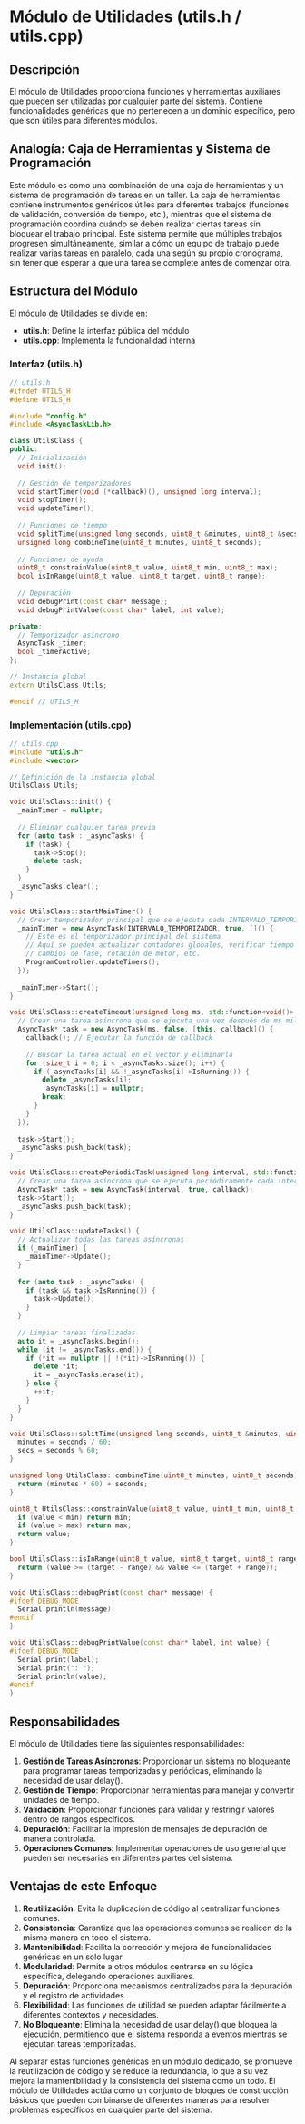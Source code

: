 # Módulo de Utilidades (utils.h / utils.cpp)

## Descripción

El módulo de Utilidades proporciona funciones y herramientas auxiliares que pueden ser utilizadas por cualquier parte del sistema. Contiene funcionalidades genéricas que no pertenecen a un dominio específico, pero que son útiles para diferentes módulos.

## Analogía: Caja de Herramientas y Sistema de Programación

Este módulo es como una combinación de una caja de herramientas y un sistema de programación de tareas en un taller. La caja de herramientas contiene instrumentos genéricos útiles para diferentes trabajos (funciones de validación, conversión de tiempo, etc.), mientras que el sistema de programación coordina cuándo se deben realizar ciertas tareas sin bloquear el trabajo principal. Este sistema permite que múltiples trabajos progresen simultáneamente, similar a cómo un equipo de trabajo puede realizar varias tareas en paralelo, cada una según su propio cronograma, sin tener que esperar a que una tarea se complete antes de comenzar otra.

## Estructura del Módulo

El módulo de Utilidades se divide en:

- **utils.h**: Define la interfaz pública del módulo
- **utils.cpp**: Implementa la funcionalidad interna

### Interfaz (utils.h)

```cpp
// utils.h
#ifndef UTILS_H
#define UTILS_H

#include "config.h"
#include <AsyncTaskLib.h>

class UtilsClass {
public:
  // Inicialización
  void init();
  
  // Gestión de temporizadores
  void startTimer(void (*callback)(), unsigned long interval);
  void stopTimer();
  void updateTimer();
  
  // Funciones de tiempo
  void splitTime(unsigned long seconds, uint8_t &minutes, uint8_t &secs);
  unsigned long combineTime(uint8_t minutes, uint8_t seconds);
  
  // Funciones de ayuda
  uint8_t constrainValue(uint8_t value, uint8_t min, uint8_t max);
  bool isInRange(uint8_t value, uint8_t target, uint8_t range);
  
  // Depuración
  void debugPrint(const char* message);
  void debugPrintValue(const char* label, int value);

private:
  // Temporizador asíncrono
  AsyncTask _timer;
  bool _timerActive;
};

// Instancia global
extern UtilsClass Utils;

#endif // UTILS_H
```

### Implementación (utils.cpp)

```cpp
// utils.cpp
#include "utils.h"
#include <vector>

// Definición de la instancia global
UtilsClass Utils;

void UtilsClass::init() {
  _mainTimer = nullptr;
  
  // Eliminar cualquier tarea previa
  for (auto task : _asyncTasks) {
    if (task) {
      task->Stop();
      delete task;
    }
  }
  _asyncTasks.clear();
}

void UtilsClass::startMainTimer() {
  // Crear temporizador principal que se ejecuta cada INTERVALO_TEMPORIZADOR ms
  _mainTimer = new AsyncTask(INTERVALO_TEMPORIZADOR, true, []() {
    // Este es el temporizador principal del sistema
    // Aquí se pueden actualizar contadores globales, verificar tiempo para
    // cambios de fase, rotación de motor, etc.
    ProgramController.updateTimers();
  });
  
  _mainTimer->Start();
}

void UtilsClass::createTimeout(unsigned long ms, std::function<void()> callback) {
  // Crear una tarea asíncrona que se ejecuta una vez después de ms milisegundos
  AsyncTask* task = new AsyncTask(ms, false, [this, callback]() {
    callback(); // Ejecutar la función de callback
    
    // Buscar la tarea actual en el vector y eliminarla
    for (size_t i = 0; i < _asyncTasks.size(); i++) {
      if (_asyncTasks[i] && !_asyncTasks[i]->IsRunning()) {
        delete _asyncTasks[i];
        _asyncTasks[i] = nullptr;
        break;
      }
    }
  });
  
  task->Start();
  _asyncTasks.push_back(task);
}

void UtilsClass::createPeriodicTask(unsigned long interval, std::function<void()> callback) {
  // Crear una tarea asíncrona que se ejecuta periódicamente cada interval milisegundos
  AsyncTask* task = new AsyncTask(interval, true, callback);
  task->Start();
  _asyncTasks.push_back(task);
}

void UtilsClass::updateTasks() {
  // Actualizar todas las tareas asíncronas
  if (_mainTimer) {
    _mainTimer->Update();
  }
  
  for (auto task : _asyncTasks) {
    if (task && task->IsRunning()) {
      task->Update();
    }
  }
  
  // Limpiar tareas finalizadas
  auto it = _asyncTasks.begin();
  while (it != _asyncTasks.end()) {
    if (*it == nullptr || !(*it)->IsRunning()) {
      delete *it;
      it = _asyncTasks.erase(it);
    } else {
      ++it;
    }
  }
}

void UtilsClass::splitTime(unsigned long seconds, uint8_t &minutes, uint8_t &secs) {
  minutes = seconds / 60;
  secs = seconds % 60;
}

unsigned long UtilsClass::combineTime(uint8_t minutes, uint8_t seconds) {
  return (minutes * 60) + seconds;
}

uint8_t UtilsClass::constrainValue(uint8_t value, uint8_t min, uint8_t max) {
  if (value < min) return min;
  if (value > max) return max;
  return value;
}

bool UtilsClass::isInRange(uint8_t value, uint8_t target, uint8_t range) {
  return (value >= (target - range) && value <= (target + range));
}

void UtilsClass::debugPrint(const char* message) {
#ifdef DEBUG_MODE
  Serial.println(message);
#endif
}

void UtilsClass::debugPrintValue(const char* label, int value) {
#ifdef DEBUG_MODE
  Serial.print(label);
  Serial.print(": ");
  Serial.println(value);
#endif
}
```

## Responsabilidades

El módulo de Utilidades tiene las siguientes responsabilidades:

1. **Gestión de Tareas Asíncronas**: Proporcionar un sistema no bloqueante para programar tareas temporizadas y periódicas, eliminando la necesidad de usar delay().
2. **Gestión de Tiempo**: Proporcionar herramientas para manejar y convertir unidades de tiempo.
3. **Validación**: Proporcionar funciones para validar y restringir valores dentro de rangos específicos.
4. **Depuración**: Facilitar la impresión de mensajes de depuración de manera controlada.
5. **Operaciones Comunes**: Implementar operaciones de uso general que pueden ser necesarias en diferentes partes del sistema.

## Ventajas de este Enfoque

1. **Reutilización**: Evita la duplicación de código al centralizar funciones comunes.
2. **Consistencia**: Garantiza que las operaciones comunes se realicen de la misma manera en todo el sistema.
3. **Mantenibilidad**: Facilita la corrección y mejora de funcionalidades genéricas en un solo lugar.
4. **Modularidad**: Permite a otros módulos centrarse en su lógica específica, delegando operaciones auxiliares.
5. **Depuración**: Proporciona mecanismos centralizados para la depuración y el registro de actividades.
6. **Flexibilidad**: Las funciones de utilidad se pueden adaptar fácilmente a diferentes contextos y necesidades.
7. **No Bloqueante**: Elimina la necesidad de usar delay() que bloquea la ejecución, permitiendo que el sistema responda a eventos mientras se ejecutan tareas temporizadas.

Al separar estas funciones genéricas en un módulo dedicado, se promueve la reutilización de código y se reduce la redundancia, lo que a su vez mejora la mantenibilidad y la consistencia del sistema como un todo. El módulo de Utilidades actúa como un conjunto de bloques de construcción básicos que pueden combinarse de diferentes maneras para resolver problemas específicos en cualquier parte del sistema.
